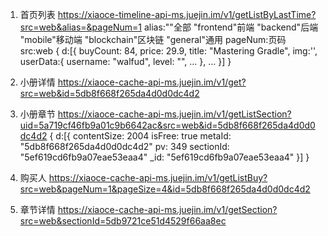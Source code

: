 1. 首页列表
https://xiaoce-timeline-api-ms.juejin.im/v1/getListByLastTime?src=web&alias=&pageNum=1
   alias:""全部  "frontend"前端  "backend"后端  "mobile"移动端  "blockchain"区块链  "general"通用
   pageNum:页码
   src:web
{
	d:[{
		buyCount: 84,
		price: 29.9,
		title: "Mastering Gradle",
		img:'',
		userData:{
			username: "walfud",
			level: "",
			...
		},
		...
	}]
}


2. 小册详情
https://xiaoce-cache-api-ms.juejin.im/v1/get?src=web&id=5db8f668f265da4d0d0dc4d2

3. 小册章节
https://xiaoce-cache-api-ms.juejin.im/v1/getListSection?uid=5a719cf46fb9a01c9b6642ac&src=web&id=5db8f668f265da4d0d0dc4d2
{
	d:[{
		contentSize: 2004
		isFree: true
		metaId: "5db8f668f265da4d0d0dc4d2"
		pv: 349
		sectionId: "5ef619cd6fb9a07eae53eaa4"
		_id: "5ef619cd6fb9a07eae53eaa4"
	}]
}

4. 购买人
https://xiaoce-cache-api-ms.juejin.im/v1/getListBuy?src=web&pageNum=1&pageSize=4&id=5db8f668f265da4d0d0dc4d2


5. 章节详情
https://xiaoce-cache-api-ms.juejin.im/v1/getSection?src=web&sectionId=5db9721ce51d4529f66aa8ec